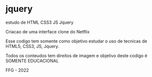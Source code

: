 # jquery
estudo de HTML CSS3 JS Jquery

Criacao de uma interface clone do Netflix

Esse codigo tem somente como objetivo estudar o uso de tecnicas de HTML5, CSS3, JS, Jquery.

Todos os conteudos tem direitos de imagem e objetivo deste codigo é SOMENTE EDUCACIONAL

FFG - 2022

